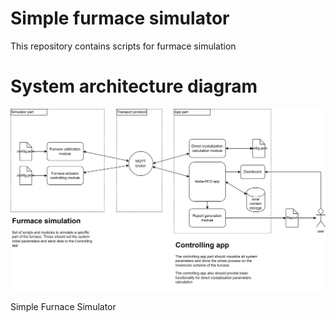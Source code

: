 # Simple furmace simulator
This repository contains scripts for furmace simulation

# System architecture diagram
![System diagram](Architecture_diagram.jpg)

Simple Furnace Simulator
